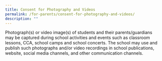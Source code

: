 ```yaml
---
title: Consent for Photography and Videos
permalink: /for-parents/consent-for-photography-and-videos/
description: ""
---
```

Photograph(s) or video image(s) of students and their parents/guardians may be captured during school activities and events such as classroom lessons, CCA, school camps and school concerts. The school may use and publish such photographs and/or video recordings in school publications, website, social media channels, and other communication channels.
